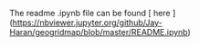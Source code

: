 The readme .ipynb file can be found [ here ] (https://nbviewer.jupyter.org/github/Jay-Haran/geogridmap/blob/master/README.ipynb) 
